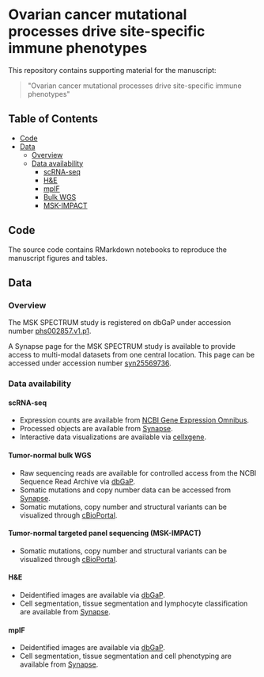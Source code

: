 # Ovarian cancer mutational processes drive site-specific immune phenotypes

This repository contains supporting material for the manuscript:

> "Ovarian cancer mutational processes drive site-specific immune phenotypes"

## Table of Contents

- [Code](#code)
- [Data](#data)
  - [Overview](#overview)
  - [Data availability](#data-availability)
    - [scRNA-seq](#scrna-seq)
    - [H&E](#hne)
    - [mpIF](#mpif)
    - [Bulk WGS](#bulk-wgs)
    - [MSK-IMPACT](#msk-impact)
              
## Code

The source code contains RMarkdown notebooks to reproduce the manuscript figures and tables.

## Data

### Overview

The MSK SPECTRUM study is registered on dbGaP under accession number [phs002857.v1.p1](https://www.ncbi.nlm.nih.gov/projects/gapprev/gap/cgi-bin/study.cgi?study_id=phs002857.v1.p1).

A Synapse page for the MSK SPECTRUM study is available to provide access to multi-modal datasets from one central location. This page can be accessed under accession number [syn25569736](https://www.synapse.org/msk_spectrum).

### Data availability

#### scRNA-seq
  - Expression counts are available from [NCBI Gene Expression Omnibus](https://www.ncbi.nlm.nih.gov/geo/query/acc.cgi?acc=GSE180661).
  - Processed objects are available from [Synapse](https://www.synapse.org/#!Synapse:syn33521743/datasets/).
  - Interactive data visualizations are available via [cellxgene](https://cellxgene.cziscience.com/collections/4796c91c-9d8f-4692-be43-347b1727f9d8).

#### Tumor-normal bulk WGS
  - Raw sequencing reads are available for controlled access from the NCBI Sequence Read Archive via [dbGaP](https://www.ncbi.nlm.nih.gov/projects/gapprev/gap/cgi-bin/study.cgi?study_id=phs002857.v1.p1).
  - Somatic mutations and copy number data can be accessed from [Synapse](https://www.synapse.org/#!Synapse:syn33521770/datasets/).
  - Somatic mutations, copy number and structural variants can be visualized through [cBioPortal](https://cbioportal.org/study/summary?id=msk_spectrum_tme_2022).

#### Tumor-normal targeted panel sequencing (MSK-IMPACT)
  - Somatic mutations, copy number and structural variants can be visualized through [cBioPortal](https://cbioportal.org/study/summary?id=msk_spectrum_tme_2022).

#### H&E
  - Deidentified images are available via [dbGaP](https://www.ncbi.nlm.nih.gov/projects/gapprev/gap/cgi-bin/study.cgi?study_id=phs002857.v1.p1).
  - Cell segmentation, tissue segmentation and lymphocyte classification are available from [Synapse](https://www.synapse.org/#!Synapse:syn33521762/datasets/).

#### mpIF
  - Deidentified images are available via [dbGaP](https://www.ncbi.nlm.nih.gov/projects/gapprev/gap/cgi-bin/study.cgi?study_id=phs002857.v1.p1).
  - Cell segmentation, tissue segmentation and cell phenotyping are available from [Synapse](https://www.synapse.org/#!Synapse:syn33520881/datasets/).